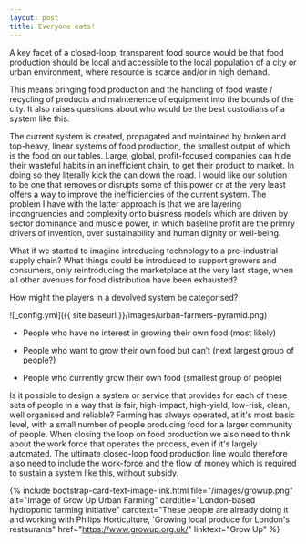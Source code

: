 ```yaml
---
layout: post
title: Everyone eats!
---
```


A key facet of a closed-loop, transparent food source would be that food production should be local 
and accessible to the local population of a city or urban environment, where resource is scarce and/or in high demand. 

This means bringing food production and the handling of food waste / recycling of products and maintenence of equipment into the bounds of the city. It also raises questions about who would be the best custodians of a system like this.

The current system is created, propagated and maintained by broken and top-heavy, linear systems of food production, the smallest output of which is the food on our tables. Large, global, profit-focused companies can hide their wasteful habits in an inefficient chain, to get their product to market. In doing so they literally kick the can down the road. I would like our solution to be one that removes or disrupts some of this power or at the very least offers a way to improve the inefficiencies of the current system. The problem I have with the latter approach is that we are layering incongruencies and complexity onto buisness models which are driven by sector dominance and muscle power, in which baseline profit are the primry drivers of invention, over sustainability and human dignity or well-being.

What if we started to imagine introducing technology to a pre-industrial supply chain? What things could be introduced to support growers and consumers, only reintroducing the marketplace at the very last stage, when all other avenues for food distribution have been exhausted? 

How might the players in a devolved system be categorised?

![_config.yml]({{ site.baseurl }}/images/urban-farmers-pyramid.png)

- People who have no interest in growing their own food (most likely)

- People who want to grow their own food but can’t (next largest group of people?)

- People who currently grow their own food (smallest group of people)


Is it possible to design a system or service that provides for each of these sets of people in a way that is fair, high-impact, high-yield, low-risk, clean, well organised and reliable? Farming has always operated, at it's most basic level, with a small number of people producing food for a larger community of people. When closing the loop on food production we also need to think about the work force that operates the process, even if it's largely automated. The ultimate closed-loop food production line would therefore also need to include the work-force and the flow of money which is required to sustain a system like this, without subsidy.   

{% include bootstrap-card-text-image-link.html file="/images/growup.png" alt="Image of Grow Up Urban Farming" cardtitle="London-based hydroponic farming initiative" cardtext="These people are already doing it and working with Philips Horticulture, 'Growing local produce for London's restaurants" href="https://www.growup.org.uk/" linktext="Grow Up" %}

